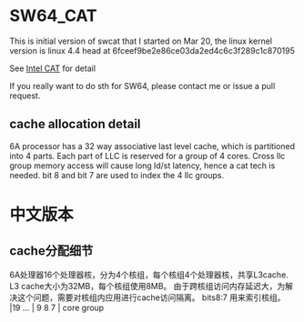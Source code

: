 # SW64_CAT
This is initial version of swcat that I started on Mar 20, the linux kernel version is linux 4.4 head at 6fceef9be2e86ce03da2ed4c6c3f289c1c870195
 
See [Intel CAT](https://software.intel.com/en-us/articles/introduction-to-cache-allocation-technology "Intel CAT") for detail

If you really want to do sth for SW64, please contact me or issue a pull request.


## cache allocation detail

6A processor has a 32 way associative last level cache, which is partitioned into 4 parts. Each part of LLC is reserved for a group of 4 cores. 
Cross llc group memory access will cause long ld/st latency, hence a cat tech is needed.
bit 8 and bit 7 are used to index the 4 llc groups. 

# 中文版本

## cache分配细节

6A处理器16个处理器核，分为4个核组，每个核组4个处理器核，共享L3cache.
L3 cache大小为32MB，每个核组使用8MB。
由于跨核组访问内存延迟大，为解决这个问题，需要对核组内应用进行cache访问隔离。
bits8\:7 用来索引核组。
       |19 ...  | 9     8     7  |
                 core group




